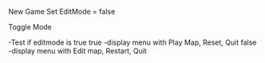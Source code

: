 
New Game
Set EditMode = false

Toggle Mode

-Test if editmode is true
true
  -display menu with Play Map, Reset, Quit
false
  -display menu with Edit map, Restart, Quit